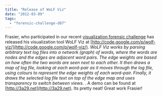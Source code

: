 ```yaml
---
title: "Release of WoLF Viz"
date: "2012-03-09"
tags: 
  - "forensic-challenge-d87"
---
```


Frasier, who participated in our recent [visualization forensic challenge](https://honeynet.org/challenges/attack_visualization_challenge) has released his visualization tool WoLF Viz at [http://code.google.com/p/wolf-viz/](http://code.google.com/p/wolf-viz/). _WoLF Viz works by parsing arbitrary text log files into a network (graph) of words, where the words are nodes and the edges are adjacent word pairs. The edge weights are based on how often the two words are seen next to each other. It then draws a map of log file, looking at each word-pair as it moves through the log file, using colours to represent the edge weights of each word-pair. Finally, it draws the selected log file text on top of the edge map and uses transparency to switch between views._ . A demo can be found at [http://3a29.net](http://3a29.net). Its pretty neat! Great work Frasier!

